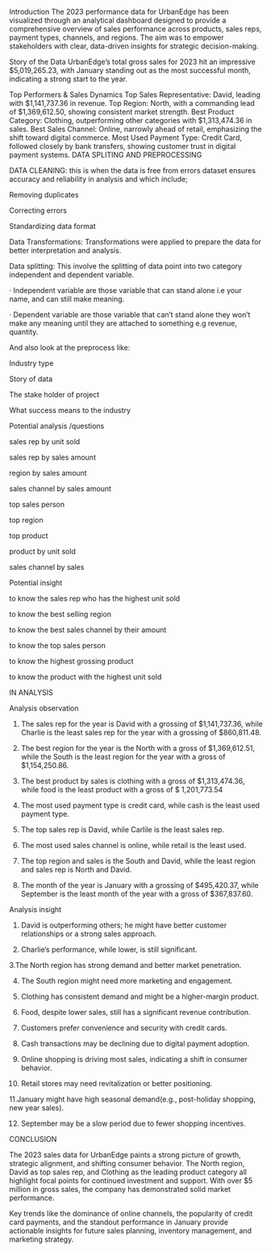 Introduction
The 2023 performance data for UrbanEdge has been visualized through an analytical dashboard designed to provide a comprehensive overview of sales performance across products, sales reps, payment types, channels, and regions. The aim was to empower stakeholders with clear, data-driven insights for strategic decision-making.

Story of the Data
UrbanEdge’s total gross sales for 2023 hit an impressive $5,019,265.23, with January standing out as the most successful month, indicating a strong start to the year.

Top Performers & Sales Dynamics
Top Sales Representative: David, leading with $1,141,737.36 in revenue.
Top Region: North, with a commanding lead of $1,369,612.50, showing consistent market strength.
Best Product Category: Clothing, outperforming other categories with $1,313,474.36 in sales.
Best Sales Channel: Online, narrowly ahead of retail, emphasizing the shift toward digital commerce.
Most Used Payment Type: Credit Card, followed closely by bank transfers, showing customer trust in digital payment systems.
DATA SPLITING AND PREPROCESSING

DATA CLEANING: this is when the data is free from errors dataset ensures accuracy and reliability in analysis and which include;

Removing duplicates

Correcting errors

Standardizing data format

Data Transformations: Transformations were applied to prepare the data for better interpretation and analysis.

Data splitting: This involve the splitting of data point into two category independent and dependent variable.

· Independent variable are those variable that can stand alone i.e your name, and can still make meaning.

· Dependent variable are those variable that can’t stand alone they won’t make any meaning until they are attached to something e.g revenue, quantity.

And also look at the preprocess like:

Industry type

Story of data

The stake holder of project

What success means to the industry

Potential analysis /questions

sales rep by unit sold

sales rep by sales amount

region by sales amount

sales channel by sales amount

top sales person

top region

top product

product by unit sold

sales channel by sales

Potential insight

to know the sales rep who has the highest unit sold

to know the best selling region

to know the best sales channel by their amount

to know the top sales person

to know the highest grossing product

to know the product with the highest unit sold

IN ANALYSIS

Analysis observation

1. The sales rep for the year is David with a grossing of $1,141,737.36, while Charlie is the least sales rep for the year with a grossing of $860,811.48.

2. The best region for the year is the North with a gross of $1,369,612.51, while the South is the least region for the year with a gross of $1,154,250.86.

3. The best product by sales is clothing with a gross of $1,313,474.36, while food is the least product with a gross of $ 1,201,773.54

4. The most used payment type is credit card, while cash is the least used payment type.

5. The top sales rep is David, while Carlile is the least sales rep.

6. The most used sales channel is online, while retail is the least used.

7. The top region and sales is the South and David, while the least region and sales rep is North and David.

8. The month of the year is January with a grossing of $495,420.37, while September is the least month of the year with a gross of $367,837.60.

Analysis insight

1. David is outperforming others; he might have better customer relationships or a strong sales approach.

2. Charlie’s performance, while lower, is still significant.

3.The North region has strong demand and better market penetration.

4. The South region might need more marketing and engagement.

5. Clothing has consistent demand and might be a higher-margin product.

6. Food, despite lower sales, still has a significant revenue contribution.

7. Customers prefer convenience and security with credit cards.

8. Cash transactions may be declining due to digital payment adoption.

9. Online shopping is driving most sales, indicating a shift in consumer behavior.

10. Retail stores may need revitalization or better positioning.

11.January might have high seasonal demand(e.g., post-holiday shopping, new year sales).

12. September may be a slow period due to fewer shopping incentives.

CONCLUSION

The 2023 sales data for UrbanEdge paints a strong picture of growth, strategic alignment, and shifting consumer behavior. The North region, David as top sales rep, and Clothing as the leading product category all highlight focal points for continued investment and support. With over $5 million in gross sales, the company has demonstrated solid market performance.

Key trends like the dominance of online channels, the popularity of credit card payments, and the standout performance in January provide actionable insights for future sales planning, inventory management, and marketing strategy.





